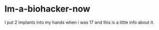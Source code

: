 # Im-a-biohacker-now
I put 2 implants into my hands when i was 17 and this is a little info about it. 
